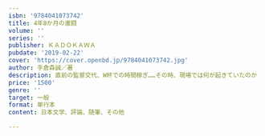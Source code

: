 ```yaml
---
isbn: '9784041073742'
title: 4年8か月の激闘
volume: ''
series: ''
publisher: ＫＡＤＯＫＡＷＡ
pubdate: '2019-02-22'
cover: 'https://cover.openbd.jp/9784041073742.jpg'
author: 手倉森誠／著
description: 直前の監督交代、W杯での時間稼ぎ……その時、現場では何が起きていたのか
price: '1500'
genre: ''
target: 一般
format: 単行本
content: 日本文学、評論、随筆、その他

---
```

